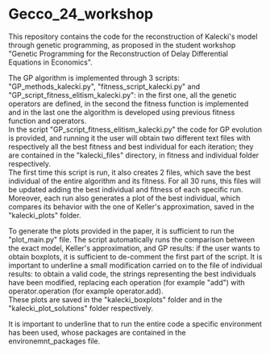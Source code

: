 # Gecco_24_workshop
This repository contains the code for the reconstruction of Kalecki's model through genetic programming, as proposed in the student workshop "Genetic Programming for the Reconstruction of Delay Differential Equations in Economics".  

The GP algorithm is implemented through 3 scripts: "GP_methods_kalecki.py", "fitness_script_kalecki.py" and "GP_script_fitness_elitism_kalecki.py": in the first one, all the genetic operators are defined, in the second the fitness function is implemented and in the last one the algorithm is developed using previous fitness function and operators.   
In the script "GP_script_fitness_elitism_kalecki.py" the code for GP evolution is provided, and running it the user will obtain two different text files with respectively all the best fitness and best individual for each iteration; they are contained in the "kalecki_files" directory, in fitness and individual folder respectively.   
The first time this script is run, it also creates 2 files, which save the best individual of the entire algorithm and its fitness. For all 30 runs, this files will be updated adding the best individual and fitness of each specific run.   
Moreover, each run also generates a plot of the best individual, which compares its behavior with the one of Keller's approximation, saved in the "kalecki_plots" folder.  

To generate the plots provided in the paper, it is sufficient to run the "plot_main.py" file. The script automatically runs the comparison between the exact model, Keller's approximation, and GP results: if the user wants to obtain boxplots, it is sufficient to de-comment the first part of the script. It is important to underline a small modification carried on to the file of individual results: to obtain a valid code, the strings representing the best individuals have been modified, replacing each operation (for example "add") with operator.operation (for example operator.add).   
These plots are saved in the "kalecki_boxplots" folder and in the "kalecki_plot_solutions" folder respectively.   

It is important to underline that to run the entire code a specific environment has been used, whose packages are contained in the environemnt_packages file.
